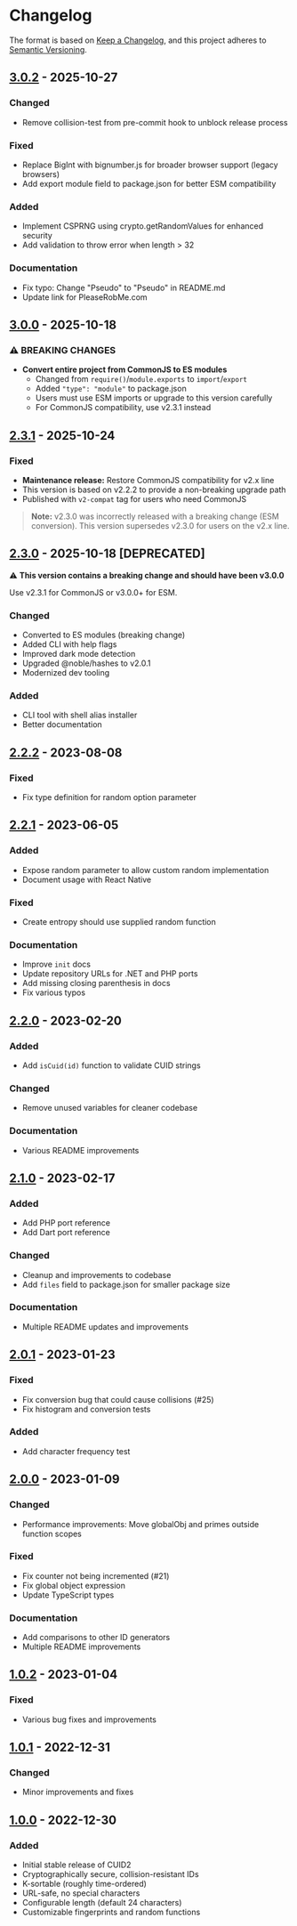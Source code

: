 # Changelog

The format is based on [Keep a Changelog](https://keepachangelog.com/en/1.0.0/),
and this project adheres to [Semantic Versioning](https://semver.org/spec/v2.0.0.html).

## [3.0.2] - 2025-10-27

### Changed

- Remove collision-test from pre-commit hook to unblock release process

### Fixed

- Replace BigInt with bignumber.js for broader browser support (legacy browsers)
- Add export module field to package.json for better ESM compatibility

### Added

- Implement CSPRNG using crypto.getRandomValues for enhanced security
- Add validation to throw error when length > 32

### Documentation

- Fix typo: Change "Pseudo" to "Pseudo" in README.md
- Update link for PleaseRobMe.com

## [3.0.0] - 2025-10-18

### ⚠️ BREAKING CHANGES

- **Convert entire project from CommonJS to ES modules**
  - Changed from `require()`/`module.exports` to `import`/`export`
  - Added `"type": "module"` to package.json
  - Users must use ESM imports or upgrade to this version carefully
  - For CommonJS compatibility, use v2.3.1 instead

## [2.3.1] - 2025-10-24

### Fixed

- **Maintenance release:** Restore CommonJS compatibility for v2.x line
- This version is based on v2.2.2 to provide a non-breaking upgrade path
- Published with `v2-compat` tag for users who need CommonJS

> **Note:** v2.3.0 was incorrectly released with a breaking change (ESM conversion).
> This version supersedes v2.3.0 for users on the v2.x line.

## [2.3.0] - 2025-10-18 [DEPRECATED]

⚠️ **This version contains a breaking change and should have been v3.0.0**

Use v2.3.1 for CommonJS or v3.0.0+ for ESM.

### Changed

- Converted to ES modules (breaking change)
- Added CLI with help flags
- Improved dark mode detection
- Upgraded @noble/hashes to v2.0.1
- Modernized dev tooling

### Added

- CLI tool with shell alias installer
- Better documentation

## [2.2.2] - 2023-08-08

### Fixed

- Fix type definition for random option parameter

## [2.2.1] - 2023-06-05

### Added

- Expose random parameter to allow custom random implementation
- Document usage with React Native

### Fixed

- Create entropy should use supplied random function

### Documentation

- Improve `init` docs
- Update repository URLs for .NET and PHP ports
- Add missing closing parenthesis in docs
- Fix various typos

## [2.2.0] - 2023-02-20

### Added

- Add `isCuid(id)` function to validate CUID strings

### Changed

- Remove unused variables for cleaner codebase

### Documentation

- Various README improvements

## [2.1.0] - 2023-02-17

### Added

- Add PHP port reference
- Add Dart port reference

### Changed

- Cleanup and improvements to codebase
- Add `files` field to package.json for smaller package size

### Documentation

- Multiple README updates and improvements

## [2.0.1] - 2023-01-23

### Fixed

- Fix conversion bug that could cause collisions (#25)
- Fix histogram and conversion tests

### Added

- Add character frequency test

## [2.0.0] - 2023-01-09

### Changed

- Performance improvements: Move globalObj and primes outside function scopes

### Fixed

- Fix counter not being incremented (#21)
- Fix global object expression
- Update TypeScript types

### Documentation

- Add comparisons to other ID generators
- Multiple README improvements

## [1.0.2] - 2023-01-04

### Fixed

- Various bug fixes and improvements

## [1.0.1] - 2022-12-31

### Changed

- Minor improvements and fixes

## [1.0.0] - 2022-12-30

### Added

- Initial stable release of CUID2
- Cryptographically secure, collision-resistant IDs
- K-sortable (roughly time-ordered)
- URL-safe, no special characters
- Configurable length (default 24 characters)
- Customizable fingerprints and random functions

[3.0.2]: https://github.com/paralleldrive/cuid2/compare/v3.0.0...v3.0.2
[3.0.0]: https://github.com/paralleldrive/cuid2/compare/v2.3.1...v3.0.0
[2.3.1]: https://github.com/paralleldrive/cuid2/compare/v2.2.2...v2.3.1
[2.3.0]: https://github.com/paralleldrive/cuid2/compare/v2.2.2...v2.3.0
[2.2.2]: https://github.com/paralleldrive/cuid2/compare/v2.2.1...v2.2.2
[2.2.1]: https://github.com/paralleldrive/cuid2/compare/v2.2.0...v2.2.1
[2.2.0]: https://github.com/paralleldrive/cuid2/compare/v2.1.0...v2.2.0
[2.1.0]: https://github.com/paralleldrive/cuid2/compare/v2.0.1...v2.1.0
[2.0.1]: https://github.com/paralleldrive/cuid2/compare/v2.0.0...v2.0.1
[2.0.0]: https://github.com/paralleldrive/cuid2/compare/v1.0.2...v2.0.0
[1.0.2]: https://github.com/paralleldrive/cuid2/compare/v1.0.1...v1.0.2
[1.0.1]: https://github.com/paralleldrive/cuid2/compare/v1.0.0...v1.0.1
[1.0.0]: https://github.com/paralleldrive/cuid2/releases/tag/v1.0.0
